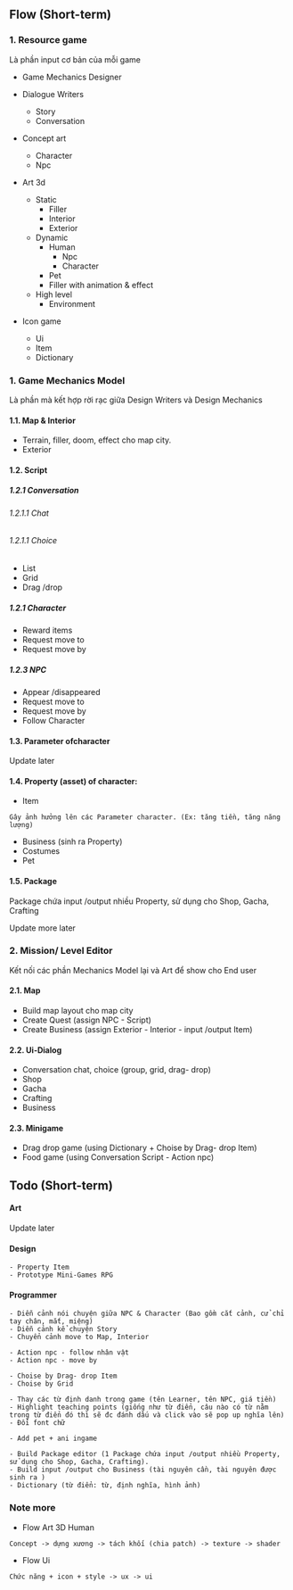 
## Flow (Short-term)

### 1. Resource game

Là phần input cơ bản của mỗi game

- Game Mechanics Designer

- Dialogue Writers
	- Story
	- Conversation

- Concept art
	- Character
	- Npc

- Art 3d
	- Static
		- Filler
		- Interior
		- Exterior
	- Dynamic
		- Human
			- Npc
			- Character
		- Pet
		- Filler with animation & effect
	- High level
		- Environment

- Icon game
	- Ui
	- Item
	- Dictionary

### 1. Game Mechanics Model
Là phần mà kết hợp rời rạc giữa Design Writers và Design Mechanics

#### 1.1. Map & Interior
- Terrain, filler, doom, effect cho map city.
- Exterior

#### 1.2. Script

##### 1.2.1 Conversation

###### 1.2.1.1 Chat

###### 1.2.1.1 Choice
- List
- Grid
- Drag /drop

##### 1.2.1 Character
- Reward items
- Request move to
- Request move by

##### 1.2.3 NPC
- Appear /disappeared
- Request move to
- Request move by
- Follow Character

#### 1.3. Parameter ofcharacter

Update later

#### 1.4. Property (asset) of character:
- Item
```
Gây ảnh hưởng lên các Parameter character. (Ex: tăng tiền, tăng năng lượng)
```
- Business (sinh ra Property)
- Costumes
- Pet

#### 1.5. Package

Package chứa input /output nhiều Property, sử dụng cho Shop, Gacha, Crafting

Update more later

### 2. Mission/ Level Editor
Kết nối các phần Mechanics Model lại và Art để show cho End user

#### 2.1. Map
- Build map layout cho map city
- Create Quest (assign NPC - Script)
- Create Business (assign Exterior - Interior - input /output Item)

#### 2.2. Ui-Dialog
- Conversation chat, choice (group, grid, drag- drop)
- Shop
- Gacha
- Crafting
- Business

#### 2.3. Minigame
- Drag drop game (using Dictionary + Choise by Drag- drop Item)
- Food game (using Conversation Script - Action npc)

## Todo (Short-term)

#### Art

Update later

#### Design
```
- Property Item
- Prototype Mini-Games RPG
```

#### Programmer
```
- Diễn cảnh nói chuyện giữa NPC & Character (Bao gồm cắt cảnh, cử chỉ tay chân, mắt, miệng)
- Diễn cảnh kể chuyện Story
- Chuyển cảnh move to Map, Interior
```
```
- Action npc - follow nhân vật
- Action npc - move by
```
```
- Choise by Drag- drop Item
- Choise by Grid
```
```
- Thay các từ định danh trong game (tên Learner, tên NPC, giá tiền)
- Highlight teaching points (giống như từ điển, câu nào có từ nằm trong từ điển đó thì sẽ đc đánh dấu và click vào sẽ pop up nghĩa lên)
- Đổi font chữ
```
```
- Add pet + ani ingame
```
```
- Build Package editor (1 Package chứa input /output nhiều Property, sử dụng cho Shop, Gacha, Crafting).
- Build input /output cho Business (tài nguyên cần, tài nguyên được sinh ra )
- Dictionary (từ điển: từ, định nghĩa, hình ảnh)
```

### Note more

- Flow Art 3D Human
```
Concept -> dựng xương -> tách khối (chia patch) -> texture -> shader
```

- Flow Ui
```
Chức năng + icon + style -> ux -> ui
```
